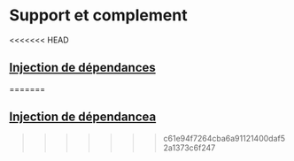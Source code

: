 # Support et complement

<<<<<<< HEAD
## [Injection de dépendances](InjectionDependences/)
=======
## [Injection de dépendancea](InjectionDependences/)
>>>>>>> c61e94f7264cba6a91121400daf52a1373c6f247
